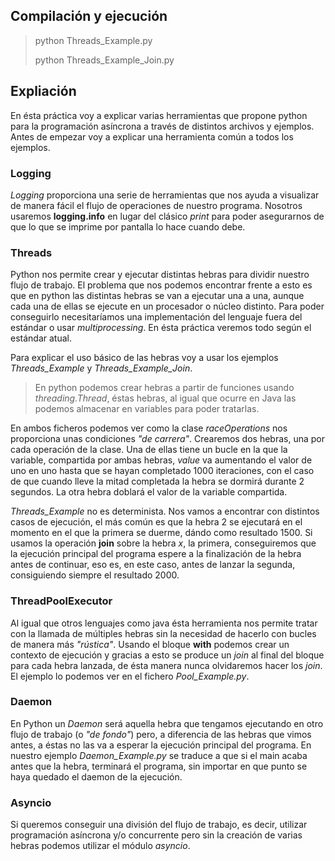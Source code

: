 ## Compilación y ejecución
>python Threads_Example.py
>
>python Threads_Example_Join.py

## Expliación
En ésta práctica voy a explicar varias herramientas que propone python para la programación asíncrona a través de distintos archivos y ejemplos. Antes de empezar voy a explicar una herramienta común a todos los ejemplos.

### Logging
*Logging* proporciona una serie de herramientas que nos ayuda a visualizar de manera fácil el flujo de operaciones de nuestro programa. Nosotros usaremos **logging.info** en lugar del clásico *print* para poder asegurarnos de que lo que se imprime por pantalla lo hace cuando debe.

### Threads
Python nos permite crear y ejecutar distintas hebras para dividir nuestro flujo de trabajo. El problema que nos podemos encontrar frente a esto es que en python las distintas hebras se van a ejecutar una a una, aunque cada una de ellas se ejecute en un procesador o núcleo distinto. Para poder conseguirlo necesitaríamos una implementación del lenguaje fuera del estándar o usar *multiprocessing*. En ésta práctica veremos todo según el estándar atual.

Para explicar el uso básico de las hebras voy a usar los ejemplos *Threads_Example* y *Threads_Example_Join*. 

> En python podemos crear hebras a partir de funciones usando *threading.Thread*, éstas hebras, al igual que ocurre en Java las podemos almacenar en variables para poder tratarlas.

En ambos ficheros podemos ver como la clase *raceOperations* nos proporciona unas condiciones *"de carrera"*. Crearemos dos hebras, una por cada operación de la clase. Una de ellas tiene un bucle en la que la variable, compartida por ambas hebras, *value* va aumentando el valor de uno en uno hasta que se hayan completado 1000 iteraciones, con el caso de que cuando lleve la mitad completada la hebra se dormirá durante 2 segundos. La otra hebra doblará el valor de la variable compartida.

*Threads_Example* no es determinista. Nos vamos a encontrar con distintos casos de ejecución, el más común es que la hebra 2 se ejecutará en el momento en el que la primera se duerme, dándo como resultado 1500. Si usamos la operación **join** sobre la hebra *x*, la primera, conseguiremos que la ejecución principal del programa espere a la finalización de la hebra antes de continuar, eso es, en este caso, antes de lanzar la segunda, consiguiendo siempre el resultado 2000.

### ThreadPoolExecutor
Al igual que otros lenguajes como java ésta herramienta nos permite tratar con la llamada de múltiples hebras sin la necesidad de hacerlo con bucles de manera más *"rústica"*. Usando el bloque **with** podemos crear un contexto de ejecución y gracias a esto se produce un *join* al final del bloque para cada hebra lanzada, de ésta manera nunca olvidaremos hacer los *join*. El ejemplo lo podemos ver en el fichero *Pool_Example.py*.

### Daemon
En Python un *Daemon* será aquella hebra que tengamos ejecutando en otro flujo de trabajo (o *"de fondo"*) pero, a diferencia de las hebras que vimos antes, a éstas no las va a esperar la ejecución principal del programa. En nuestro ejemplo *Daemon_Example.py* se traduce a que  si el main acaba antes que la hebra, terminará el programa, sin importar en que punto se haya quedado el daemon de la ejecución.

### Asyncio
Si queremos conseguir una división del flujo de trabajo, es decir, utilizar programación asíncrona y/o concurrente pero sin la creación de varias hebras podemos utilizar el módulo *asyncio*.

